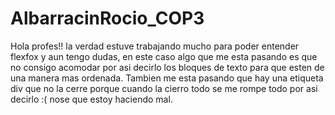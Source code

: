# AlbarracinRocio_COP3
Hola profes!! la verdad estuve trabajando mucho para poder entender flexfox y aun tengo dudas, en este caso algo que me esta pasando es que no consigo acomodar por asi decirlo los bloques de texto para que esten de una manera mas ordenada.
Tambien me esta pasando que hay una etiqueta div que no la cerre porque cuando la cierro todo se me rompe todo por asi decirlo :( nose que estoy haciendo mal.
